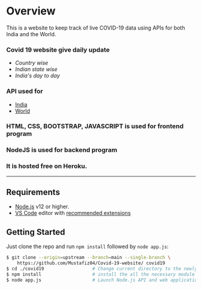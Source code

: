 # Overview
This is a website to keep track of live COVID-19 data using APIs for both India and the World.



### Covid 19 website give daily update
 - *Country wise*
 - *Indian state wise*
 - *India's day to day*
 
 ### API used for
 - [India](https://api.covid19india.org/data.json)
 - [World](https://api.covid19api.com/summary)

### HTML, CSS, BOOTSTRAP, JAVASCRIPT is used for frontend program
### NodeJS is used for backend program
### It is hosted free on Heroku.
_ _ _

## Requirements

- [Node.js](https://nodejs.org/) v12 or higher.
- [VS Code](https://code.visualstudio.com/) editor with [recommended extensions](.vscode/extensions.json)

## Getting Started

Just clone the repo and run `npm install` followed by `node app.js`:

```bash
$ git clone --origin=upstream --branch=main --single-branch \
    https://github.com/Mustafiz04/Covid-19-website/ covid19
$ cd ./covid19                  # Change current directory to the newly created one
$ npm install                   # install the all the necessary module
$ node app.js                   # Launch Node.js API and web application
```

